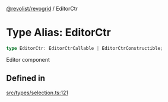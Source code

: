 [@revolist/revogrid](README.md) / EditorCtr

# Type Alias: EditorCtr

```ts
type EditorCtr: EditorCtrCallable | EditorCtrConstructible;
```

Editor component

## Defined in

[src/types/selection.ts:121](https://github.com/revolist/revogrid/blob/32c6316d328fcc561520e19c2a4b987d1e8a85d2/src/types/selection.ts#L121)

